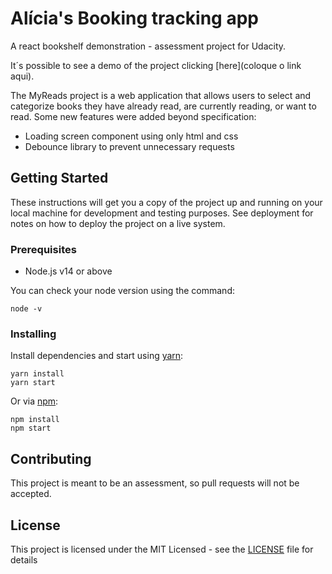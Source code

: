 # Alícia's Booking tracking app

A react bookshelf demonstration - assessment project for Udacity.

It´s possible to see a demo of the project clicking [here](coloque o link aqui).

The MyReads project is a web application that allows users to select and categorize books they have already read, are currently reading, or want to read. Some new features were added beyond specification:

* Loading screen component using only html and css
* Debounce library to prevent unnecessary requests

## Getting Started

These instructions will get you a copy of the project up and running on your local machine for development and testing purposes. See deployment for notes on how to deploy the project on a live system.

### Prerequisites

* Node.js v14 or above

You can check your node version using the command:

```CLI
node -v
```

### Installing

Install dependencies and start using [yarn](https://yarnpkg.com):

```CLI
yarn install
yarn start
```

Or via [npm](https://www.npmjs.com/):

```CLI
npm install
npm start
```
## Contributing

This project is meant to be an assessment, so pull requests will not be accepted.

## License

This project is licensed under the MIT Licensed - see the [LICENSE](LICENSE) file for details